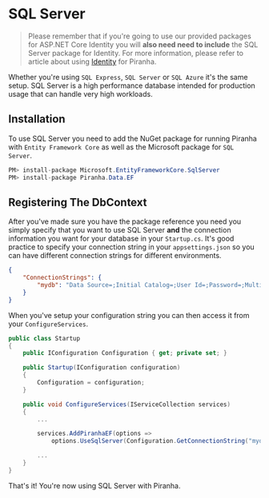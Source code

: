 # SQL Server

> Please remember that if you're going to use our provided packages for ASP.NET Core Identity you will **also need need to include** the SQL Server package for Identity. For more information, please refer to article about using [Identity](../authentication/identity) for Piranha.

Whether you're using `SQL Express`, `SQL Server` or `SQL Azure` it's the same setup. SQL Server is a high performance database intended for production usage that can handle very high workloads.

## Installation

To use SQL Server you need to add the NuGet package for running Piranha with `Entity Framework Core` as well as the Microsoft package for `SQL Server`.

~~~ csharp
PM> install-package Microsoft.EntityFrameworkCore.SqlServer
PM> install-package Piranha.Data.EF
~~~

## Registering The DbContext

After you've made sure you have the package reference you need you simply specify that you want to use SQL Server **and** the connection information you want for your database in your `Startup.cs`. It's good practice to specify your connection string in your `appsettings.json` so you can have different connection strings for different environments.

~~~ json
{
    "ConnectionStrings": {
        "mydb": "Data Source=;Initial Catalog=;User Id=;Password=;MultipleActiveResultSets=True"
    }
}
~~~

When you've setup your configuration string you can then access it from your `ConfigureServices`.

~~~ csharp
public class Startup
{
    public IConfiguration Configuration { get; private set; }

    public Startup(IConfiguration configuration)
    {
        Configuration = configuration;
    }

    public void ConfigureServices(IServiceCollection services)
    {
        ...

        services.AddPiranhaEF(options =>
            options.UseSqlServer(Configuration.GetConnectionString("mydb"));

        ...
    }
}
~~~

That's it! You're now using SQL Server with Piranha.

